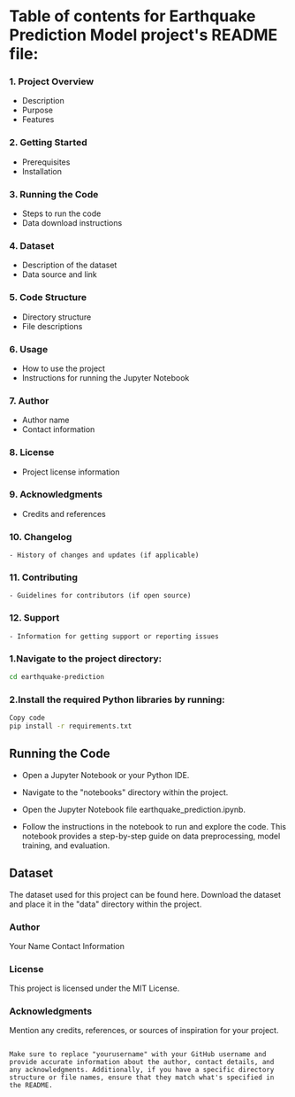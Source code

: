 # Table of contents for Earthquake Prediction Model project's README file:

### 1. Project Overview
   - Description
   - Purpose
   - Features

### 2. Getting Started
   - Prerequisites
   - Installation

### 3. Running the Code
   - Steps to run the code
   - Data download instructions

### 4. Dataset
   - Description of the dataset
   - Data source and link

### 5. Code Structure
   - Directory structure
   - File descriptions

### 6. Usage
   - How to use the project
   - Instructions for running the Jupyter Notebook

### 7. Author
   - Author name
   - Contact information

### 8. License
   - Project license information

### 9. Acknowledgments
   - Credits and references

### 10. Changelog
    - History of changes and updates (if applicable)

### 11. Contributing
    - Guidelines for contributors (if open source)

### 12. Support
    - Information for getting support or reporting issues

### 1.Navigate to the project directory:

~~~bash
cd earthquake-prediction
~~~
### 2.Install the required Python libraries by running:

~~~ bash
Copy code
pip install -r requirements.txt
~~~
## Running the Code
 * Open a Jupyter Notebook or your Python IDE.

 * Navigate to the "notebooks" directory within the project.

* Open the Jupyter Notebook file earthquake_prediction.ipynb.

* Follow the instructions in the notebook to run and explore the code. This notebook provides a step-by-step guide on data preprocessing, model training, and evaluation.

## Dataset
The dataset used for this project can be found here. Download the dataset and place it in the "data" directory within the project.

### Author
Your Name
Contact Information
### License
This project is licensed under the MIT License.

### Acknowledgments
Mention any credits, references, or sources of inspiration for your project.
~~~ vbnet

Make sure to replace "yourusername" with your GitHub username and provide accurate information about the author, contact details, and any acknowledgments. Additionally, if you have a specific directory structure or file names, ensure that they match what's specified in the README.
~~~
